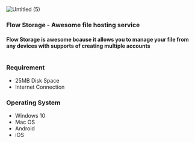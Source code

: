 ![Untitled (5)](https://user-images.githubusercontent.com/64541739/195348607-b82fde5a-2f88-4b02-9732-a29e0e533878.png)
### Flow Storage - Awesome file hosting service
#### Flow Storage is awesome bcause it allows you to manage your file from any devices with supports of creating multiple accounts
#

### Requirement
- 25MB Disk Space
- Internet Connection 

### Operating System
- Windows 10 
- Mac OS
- Android 
- iOS
